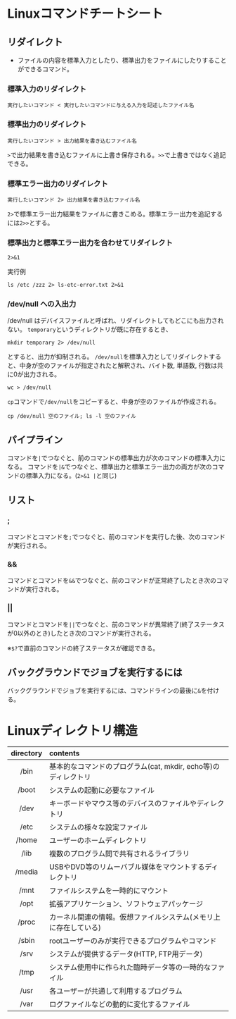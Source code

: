 # Linuxコマンドチートシート
## リダイレクト
- ファイルの内容を標準入力としたり、標準出力をファイルにしたりすることができるコマンド。

### 標準入力のリダイレクト
```
実行したいコマンド < 実行したいコマンドに与える入力を記述したファイル名
```

### 標準出力のリダイレクト
```
実行したいコマンド > 出力結果を書き込むファイル名
```

`>`で出力結果を書き込むファイルに上書き保存される。`>>`で上書きではなく追記できる。

### 標準エラー出力のリダイレクト
```
実行したいコマンド 2> 出力結果を書き込むファイル名
```

`2>`で標準エラー出力結果をファイルに書きこめる。標準エラー出力を追記するには`2>>`とする。

### 標準出力と標準エラー出力を合わせてリダイレクト
`2>&1`

実行例
```
ls /etc /zzz 2> ls-etc-error.txt 2>&1
```

### /dev/null への入出力
/dev/null はデバイスファイルと呼ばれ、リダイレクトしてもどこにも出力されない。
`temporary`というディレクトリが既に存在するとき、
```
mkdir temporary 2> /dev/null
```

とすると、出力が抑制される。
`/dev/null`を標準入力としてリダイレクトすると、中身が空のファイルが指定されたと解釈され、バイト数, 単語数, 行数は共に0が出力される。
```
wc > /dev/null
```

`cp`コマンドで`/dev/null`をコピーすると、中身が空のファイルが作成される。
```
cp /dev/null 空のファイル; ls -l 空のファイル
```

## パイプライン
コマンドを`|`でつなぐと、前のコマンドの標準出力が次のコマンドの標準入力になる。
コマンドを`|&`でつなぐと、標準出力と標準エラー出力の両方が次のコマンドの標準入力になる。(`2>&1 |`と同じ)

## リスト
### ;
コマンドとコマンドを`;`でつなぐと、前のコマンドを実行した後、次のコマンドが実行される。

### &&
コマンドとコマンドを`&&`でつなぐと、前のコマンドが正常終了したとき次のコマンドが実行される。

### ||
コマンドとコマンドを`||`でつなぐと、前のコマンドが異常終了(終了ステータスが0以外のとき)したとき次のコマンドが実行される。


※`$?`で直前のコマンドの終了ステータスが確認できる。


## バックグラウンドでジョブを実行するには
バックグラウンドでジョブを実行するには、コマンドラインの最後に`&`を付ける。

# Linuxディレクトリ構造
|  directory  |  contents  |
| :----:  | :---- |
|  /bin   |  基本的なコマンドのプログラム(cat, mkdir, echo等)のディレクトリ  |
|  /boot  |  システムの起動に必要なファイル  |
|  /dev   |  キーボードやマウス等のデバイスのファイルやディレクトリ  |
|  /etc   |  システムの様々な設定ファイル  |
|  /home  |  ユーザーのホームディレクトリ  |
|  /lib   |  複数のプログラム間で共有されるライブラリ  |
|  /media |  USBやDVD等のリムーバブル媒体をマウントするディレクトリ  |
|  /mnt   |  ファイルシステムを一時的にマウント  |
|  /opt   |  拡張アプリケーション、ソフトウェアパッケージ  |
|  /proc  |  カーネル関連の情報。仮想ファイルシステム(メモリ上に存在している)  |
|  /sbin  |  rootユーザーのみが実行できるプログラムやコマンド  |
|  /srv   |  システムが提供するデータ(HTTP, FTP用データ)  |
|  /tmp   |  システム使用中に作られた臨時データ等の一時的なファイル  |
|  /usr   |  各ユーザーが共通して利用するプログラム  |
|  /var   |  ログファイルなどの動的に変化するファイル  |
